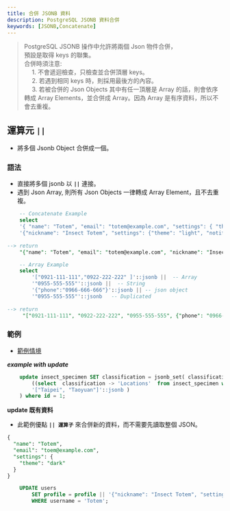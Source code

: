 ```yaml
---
title: 合併 JSONB 資料
description: PostgreSQL JSONB 資料合併
keywords: [JSONB,Concatenate]
---
```


> PostgreSQL JSONB 操作中允許將兩個 Json 物件合併，  
> 預設是取得 keys 的聯集。  
> 合併時須注意:  
> &emsp; 1. 不會遞迴檢查，只檢查並合併頂層 keys。  
> &emsp; 2. 若遇到相同 keys 時，則採用最後方的內容。  
> &emsp; 3. 若被合併的 Json Objects 其中有任一頂層是 Array 的話，則會依序轉成 Array Elements，並合併成 Array。因為 Array 是有序資料，所以不會去重複。  


## 運算元 <code>__||__</code>
* 將多個 Jsonb Object 合併成一個。

### 語法
* 直接將多個 jsonb 以 <code>__||__</code> 連接。
* 遇到 Json Array, 則所有 Json Objects 一律轉成 Array Element，且不去重複。

```sql
    -- Concatenate Example
    select 
    '{ "name": "Totem", "email": "totem@example.com", "settings": { "theme": "dark" } }'::jsonb || 
    '{"nickname": "Insect Totem", "settings": {"theme": "light", "notifications": true}}'::jsonb
    
--> return 
    "{"name": "Totem", "email": "totem@example.com", "nickname": "Insect Totem", "settings": {"theme": "light", "notifications": true}}"

    -- Array Example
    select 
        '["0921-111-111","0922-222-222" ]'::jsonb ||  -- Array
        '"0955-555-555"'::jsonb ||  -- String 
        '{"phone":"0966-666-666"}'::jsonb || -- json object
        '"0955-555-555"'::jsonb   -- Duplicated
        
--> return 
     "["0921-111-111", "0922-222-222", "0955-555-555", {"phone": "0966-666-666"}, "0955-555-555"]"   
```

### 範例
* [範例情境](./PostgreSQL_Jsonb_misc#jsonb_scenario)

___example with update___

```sql
    update insect_specimen SET classification = jsonb_set( classification, Array['Locations'], 
        ((select  classification -> 'Locations'  from insect_specimen where id = 1) || 
        '["Taipei", "Taoyuan"]'::jsonb )
    ) where id = 1;  
```

__update 既有資料__
* 此範例優點 <code>__|| 運算子__</code> 來合併新的資料，而不需要先讀取整個 JSON。

```sql
{
  "name": "Totem",
  "email": "toem@example.com",
  "settings": {
    "theme": "dark"
  }
}

    UPDATE users
        SET profile = profile || '{"nickname": "Insect Totem", "settings": {"theme": "light", "notifications": true}}'::jsonb
        WHERE username = 'Totem';
```


